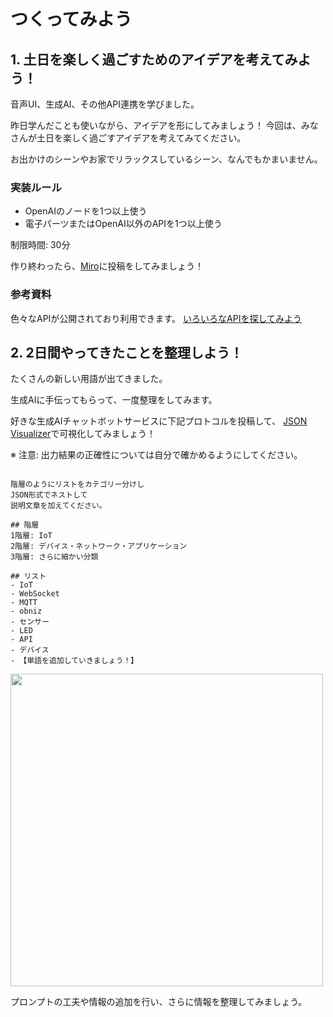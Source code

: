 # つくってみよう

## 1. 土日を楽しく過ごすためのアイデアを考えてみよう！

音声UI、生成AI、その他API連携を学びました。

昨日学んだことも使いながら、アイデアを形にしてみましょう！
今回は、みなさんが土日を楽しく過ごすアイデアを考えてみてください。

お出かけのシーンやお家でリラックスしているシーン、なんでもかまいません。


### 実装ルール
- OpenAIのノードを1つ以上使う
- 電子パーツまたはOpenAI以外のAPIを1つ以上使う

制限時間: 30分

作り終わったら、[Miro]()に投稿をしてみましょう！

### 参考資料
色々なAPIが公開されており利用できます。
[いろいろなAPIを探してみよう](https://github.com/public-apis/public-apis?tab=readme-ov-file)




## 2. 2日間やってきたことを整理しよう！


たくさんの新しい用語が出てきました。

生成AIに手伝ってもらって、一度整理をしてみます。


好きな生成AIチャットボットサービスに下記プロトコルを投稿して、
[JSON Visualizer](https://kimihiro-n.site44.com/json_dump/index.html)で可視化してみましょう！


※ 注意: 出力結果の正確性については自分で確かめるようにしてください。


```

階層のようにリストをカテゴリー分けし
JSON形式でネストして
説明文章を加えてください。

## 階層
1階層: IoT
2階層: デバイス・ネットワーク・アプリケーション 
3階層: さらに細かい分類

## リスト
- IoT
- WebSocket
- MQTT
- obniz
- センサー
- LED
- API
- デバイス
- 【単語を追加していきましょう！】

```


<img src="https://i.gyazo.com/e4cb7143c569784e3005268dd18a7c86.png" width="500px">


プロンプトの工夫や情報の追加を行い、さらに情報を整理してみましょう。

